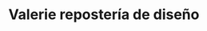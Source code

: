 ---
title: "Valerie repostería de diseño"
url: /madrid/valerie-reposteria-de-diseno/
shop: pastelería
---
